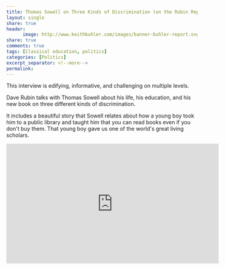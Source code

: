```yaml
--- 
title: Thomas Sowell on Three Kinds of Discrimination (on the Rubin Report)
layout: single
share: true
header:
      image: http://www.keithbuhler.com/images/banner-buhler-report.svg
share: true
comments: true
tags: [Classical education, politics]
categories: [Politics]
excerpt_separator: <!--more-->
permalink: 
---
```



This interview is edifying, informative, and challenging on multiple levels. 

Dave Rubin talks with Thomas Sowell about his life, his education, and his new book on three different kinds of discrimination. 

It includes a beautiful story that Sowell relates about how a young boy took him to a public library and taught him that you can read books even if you don't buy them. That young boy gave us one of the world's great living scholars. 



<iframe width="560" height="315" src="https://www.youtube.com/embed/5Ivf9jrXGAY" frameborder="0" allow="autoplay; encrypted-media" allowfullscreen></iframe>